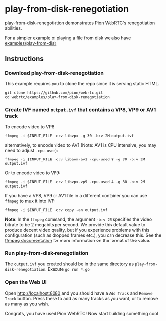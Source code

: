 # play-from-disk-renegotiation
play-from-disk-renegotiation demonstrates Pion WebRTC's renegotiation abilities.

For a simpler example of playing a file from disk we also have [examples/play-from-disk](/examples/play-from-disk)

## Instructions

### Download play-from-disk-renegotiation
This example requires you to clone the repo since it is serving static HTML.

```
git clone https://github.com/pion/webrtc.git
cd webrtc/examples/play-from-disk-renegotiation
```

### Create IVF named `output.ivf` that contains a VP8, VP9 or AV1 track

To encode video to VP8:
```
ffmpeg -i $INPUT_FILE -c:v libvpx -g 30 -b:v 2M output.ivf
```

alternatively, to encode video to AV1 (Note: AV1 is CPU intensive, you may need to adjust `-cpu-used`):
```
ffmpeg -i $INPUT_FILE -c:v libaom-av1 -cpu-used 8 -g 30 -b:v 2M output.ivf
```

Or to encode video to VP9:
```
ffmpeg -i $INPUT_FILE -c:v libvpx-vp9 -cpu-used 4 -g 30 -b:v 2M output.ivf
```

If you have a VP8, VP9 or AV1 file in a different container you can use `ffmpeg` to mux it into IVF:
```
ffmpeg -i $INPUT_FILE -c:v copy -an output.ivf
```

**Note**: In the `ffmpeg` command, the argument `-b:v 2M` specifies the video bitrate to be 2 megabits per second. We provide this default value to produce decent video quality, but if you experience problems with this configuration (such as dropped frames etc.), you can decrease this. See the [ffmpeg documentation](https://ffmpeg.org/ffmpeg.html#Options) for more information on the format of the value.

### Run play-from-disk-renegotiation

The `output.ivf` you created should be in the same directory as `play-from-disk-renegotiation`. Execute `go run *.go`

### Open the Web UI
Open [http://localhost:8080](http://localhost:8080) and you should have a `Add Track` and `Remove Track` button.  Press these to add as many tracks as you want, or to remove as many as you wish.

Congrats, you have used Pion WebRTC! Now start building something cool
